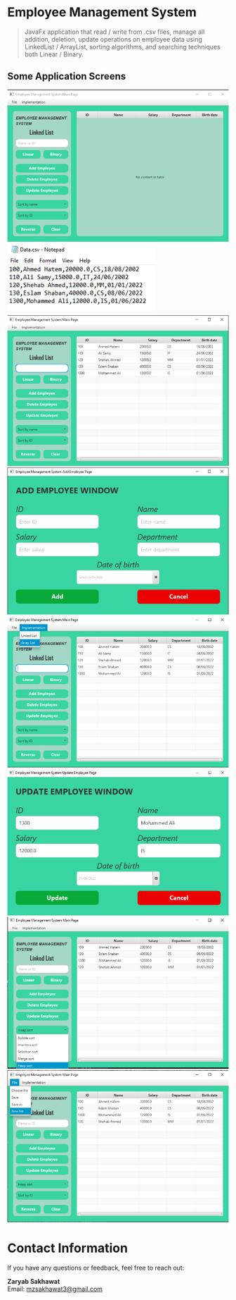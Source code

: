 # Employee Management System

> JavaFx application that read / write from .csv files, manage all addition, deletion, update operations on employee data using LinkedList / ArrayList, sorting algorithms, and searching techniques both Linear / Binary.

## Some Application Screens

![image-here](/images/1.png)
![image-here](/images/2.png)
![image-here](/images/3.png)
![image-here](/images/4.png)
![image-here](/images/5.png)
![image-here](/images/6.png)
![image-here](/images/7.png)
![image-here](/images/8.png)

# Contact Information
If you have any questions or feedback, feel free to reach out:

**Zaryab Sakhawat**  
Email: [mzsakhawat3@gmail.com](mailto:mzsakhawat3@gmail.com)
